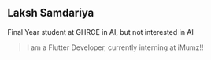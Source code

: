 ## Laksh Samdariya

Final Year student at GHRCE in AI, but not interested in AI

> I am a Flutter Developer, currently interning at iMumz!!